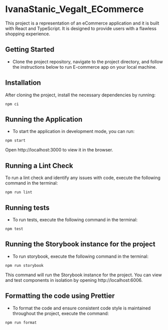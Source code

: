# IvanaStanic_VegaIt_ECommerce

This project is a representation of an eCommerce application and it is built with React and TypeScript. It is designed to provide users with a flawless shopping experience.

## Getting Started

- Clone the project repository, navigate to the project directory, and follow the instructions below to run E-commerce app on your local machine.

## Installation

After cloning the project, install the necessary dependencies by running:

`npm ci`

## Running the Application

- To start the application in development mode, you can run:

`npm start`

Open http://localhost:3000 to view it in the browser.

## Running a Lint Check

To run a lint check and identify any issues with code, execute the following command in the terminal:

`npm run lint`

## Running tests

- To run tests, execute the following command in the terminal:

`npm test`

## Running the Storybook instance for the project

- To run storybook, execute the following command in the terminal:

`npm run storybook`

This command will run the Storybook instance for the project. You can view and test components in isolation by opening http://localhost:6006.

## Formatting the code using Prettier

- To format the code and ensure consistent code style is maintained throughout the project, execute the command:

`npm run format`
